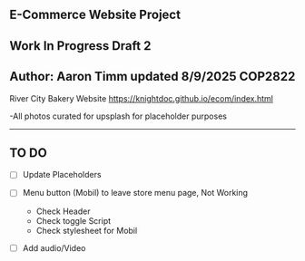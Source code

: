 E-Commerce Website Project
---------------------------------------------------------------------------------------------------
Work In Progress Draft 2 
---------------------------------------------------------------------------------------------------
Author: Aaron Timm
updated 8/9/2025
COP2822
---------------------------------------------------------------------------------------------------
River City Bakery Website
https://knightdoc.github.io/ecom/index.html

-All photos curated for upsplash for placeholder purposes 

---------------------------------------------------------------------------------------------------
TO DO
---------------------------------------------------------------------------------------------------
- [ ] Update Placeholders 
- [ ] Menu button (Mobil) to leave store menu page, Not Working
    + Check Header
    + Check toggle Script 
    + Check stylesheet for Mobil
- [ ] Add audio/Video


